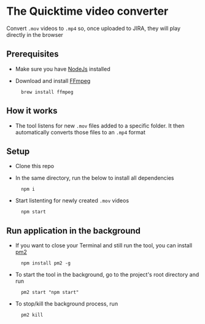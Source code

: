 # The Quicktime video converter

Convert `.mov` videos to `.mp4` so, once uploaded to JIRA, they will play directly in the browser

## Prerequisites
- Make sure you have [NodeJs](https://nodejs.org/en/) installed
- Download and install [FFmpeg](https://ffmpeg.org/) 

        brew install ffmpeg

## How it works
- The tool listens for new `.mov` files added to a specific folder. It then automatically converts those files to an `.mp4` format


## Setup 
- Clone this repo
- In the same directory, run the below to install all dependencies

        npm i

- Start listenting for newly created `.mov` videos

        npm start

## Run application in the background

- If you want to close your Terminal and still run the tool, you can install [pm2](https://pm2.keymetrics.io/)

        npm install pm2 -g

- To start the tool in the background, go to the project's root directory and run 

        pm2 start "npm start"

- To stop/kill the background process, run

        pm2 kill
